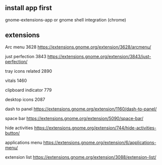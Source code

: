 ## install app first
gnome-extensions-app or gnome shell integration (chrome)

## extensions
Arc menu
3628
https://extensions.gnome.org/extension/3628/arcmenu/

just perfection
3843
https://extensions.gnome.org/extension/3843/just-perfection/

tray icons related
2890

vitals
1460

clipboard indicator
779

desktop icons
2087

dash to panel
https://extensions.gnome.org/extension/1160/dash-to-panel/

space bar
https://extensions.gnome.org/extension/5090/space-bar/

hide activities
https://extensions.gnome.org/extension/744/hide-activities-button/

applications menu
https://extensions.gnome.org/extension/6/applications-menu/

extension list
https://extensions.gnome.org/extension/3088/extension-list/